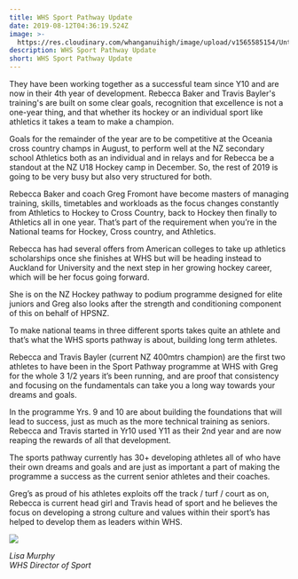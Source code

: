 ```yaml
---
title: WHS Sport Pathway Update
date: 2019-08-12T04:36:19.524Z
image: >-
  https://res.cloudinary.com/whanganuihigh/image/upload/v1565585154/Untitled-1.jpg
description: WHS Sport Pathway Update
short: WHS Sport Pathway Update
---
```

They have been working together as a successful team since Y10 and are now in their 4th year of development. Rebecca Baker and Travis Bayler's training's are built on some clear goals, recognition that excellence is not a one-year thing, and that whether its hockey or an individual sport like athletics it takes a team to make a champion.

Goals for the remainder of the year are to be competitive at the Oceania cross country champs in August, to perform well at the NZ secondary school Athletics both as an individual and in relays and for Rebecca be a standout at the NZ U18 Hockey camp in December.
So, the rest of 2019 is going to be very busy but also very structured for both.

Rebecca Baker and coach Greg Fromont have become masters of managing training, skills, timetables and workloads as the focus changes constantly from Athletics to Hockey to Cross Country, back to Hockey then finally to Athletics all in one year. That’s part of the requirement when you’re in the National teams for Hockey, Cross country, and Athletics.

Rebecca has had several offers from American colleges to take up athletics scholarships once she finishes at WHS but will be heading instead to Auckland for University and the next step in her growing hockey career, which will be her focus going forward.

She is on the NZ Hockey pathway to podium programme designed for elite juniors and Greg also looks after the strength and conditioning component of this on behalf of HPSNZ.

To make national teams in three different sports takes quite an athlete and that’s what the WHS sports pathway is about, building long term athletes.

Rebecca and Travis Bayler (current NZ 400mtrs champion) are the first two athletes to have been in the Sport Pathway programme at WHS with Greg for the whole 3 1/2 years it’s been running, and are proof that consistency and focusing on the fundamentals can take you a long way towards your dreams and goals.

In the programme Yrs. 9 and 10 are about building the foundations that will lead to success, just as much as the more technical training as seniors. Rebecca and Travis started in Yr10 used Y11 as their 2nd year and are now reaping the rewards of all that development.

The sports pathway currently has 30+ developing athletes all of who have their own dreams and goals and are just as important a part of making the programme a success as the current senior athletes and their coaches.

Greg’s as proud of his athletes exploits off the track / turf / court as on, Rebecca is current head girl and Travis head of sport and he believes the focus on developing a strong culture and values within their sport’s has helped to develop them as leaders within WHS.

![](https://res.cloudinary.com/whanganuihigh/image/upload/v1565585830/two-hockey-photos-together.800..jpg)

_Lisa Murphy_  
_WHS Director of Sport_

